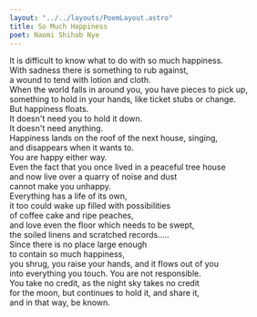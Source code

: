 ```yaml
---
layout: "../../layouts/PoemLayout.astro"
title: So Much Happiness
poet: Naomi Shihab Nye
---
```


It is difficult to know what to do with so much happiness.  
With sadness there is something to rub against,  
a wound to tend with lotion and cloth.  
When the world falls in around you, you have pieces to pick up,  
something to hold in your hands, like ticket stubs or change.  
But happiness floats.  
It doesn't need you to hold it down.  
It doesn't need anything.  
Happiness lands on the roof of the next house, singing,  
and disappears when it wants to.  
You are happy either way.  
Even the fact that you once lived in a peaceful tree house  
and now live over a quarry of noise and dust  
cannot make you unhappy.  
Everything has a life of its own,  
it too could wake up filled with possibilities  
of coffee cake and ripe peaches,  
and love even the floor which needs to be swept,  
the soiled linens and scratched records…..  
Since there is no place large enough  
to contain so much happiness,  
you shrug, you raise your hands, and it flows out of you  
into everything you touch. You are not responsible.  
You take no credit, as the night sky takes no credit  
for the moon, but continues to hold it, and share it,  
and in that way, be known.
